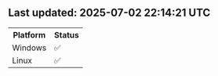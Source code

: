 ## Last updated: 2025-07-02 22:14:21 UTC
<table>
<tr><th>Platform</th><th>Status</th></tr>
<tr><td>Windows</td><td>✅</td></tr>
<tr><td>Linux</td><td>✅</td></tr>
</table>